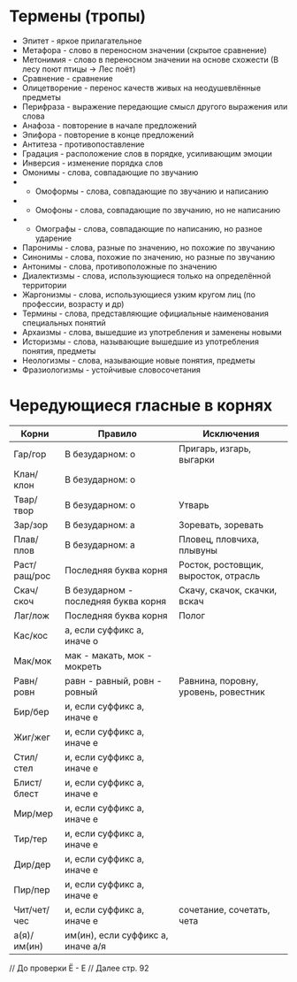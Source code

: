 # Термены (тропы)
* Эпитет - яркое прилагательное
* Метафора - слово в переносном значении (скрытое сравнение)
* Метонимия - слово в переносном значении на основе схожести (В лесу поют птицы -> Лес поёт)
* Сравнение - сравнение
* Олицетворение - перенос качеств живых на неодушевлённые предметы
* Перифраза - выражение передающие смысл другого выражения или слова
* Анафоза - повторение в начале предложений
* Эпифора - повторение в конце предложений
* Антитеза - противопоставление
* Градация - расположение слов в порядке, усиливающим эмоции
* Инверсия - изменение порядка слов
* Омонимы - слова, совпадающие по звучанию
* * Омоформы - слова, совпадающие по звучанию и написанию
* * Омофоны - слова, совпадающие по звучанию, но не написанию
* * Омографы - слова, совпадающие по написанию, но разное ударение
* Паронимы - слова, разные по значению, но похожие по звучанию
* Синонимы - слова, похожие по значению, но разные по звучанию
* Антонимы - слова, противоположные по значению
* Диалектизмы - слова, использующиеся только на определённой территории
* Жаргонизмы - слова, использующиеся узким кругом лиц (по профессии, возрасту и др)
* Термины - слова, представляющие официальные наименования специальных понятий
* Архаизмы - слова, вышедшие из употребления и заменены новыми
* Историзмы - слова, называющие вышедшие из употребления понятия, предметы
* Неологизмы - слова, называющие новые понятия, предметы
* Фразиологизмы - устойчивые словосочетания
# Чередующиеся гласные в корнях

Корни | Правило | Исключения
------|---------|------------
Гар/гор   | В безударном: о | Пригарь, изгарь, выгарки
Клан/клон | В безударном: о |
Твар/твор | В безударном: о | Утварь
Зар/зор | В безударном: а | Зоревать, зоревать
Плав/плов | В безударном: а | Пловец, пловчиха, плывуны
Раст/ращ/рос | Последняя буква корня | Росток, ростовщик, выросток, отрасль
Скач/скоч | В безударном - последняя буква корня | Скачу, скачок, скачки, вскач
Лаг/лож | Последняя буква корня | Полог
Кас/кос | а, если суффикс а, иначе о |
Мак/мок | мак - макать, мок - мокреть |
Равн/ровн | равн - равный, ровн - ровный | Равнина, поровну, уровень, ровестник
Бир/бер | и, если суффикс а, иначе е |
Жиг/жег | и, если суффикс а, иначе е |
Стил/стел | и, если суффикс а, иначе е |
Блист/блест | и, если суффикс а, иначе е |
Мир/мер | и, если суффикс а, иначе е |
Тир/тер | и, если суффикс а, иначе е |
Дир/дер | и, если суффикс а, иначе е |
Пир/пер | и, если суффикс а, иначе е |
Чит/чет/чес | и, если суффикс а, иначе е | сочетание, сочетать, чета
а(я)/им(ин) | им(ин), если суффикс а, иначе а/я |


// До проверки Ё - Е
// Далее стр. 92
